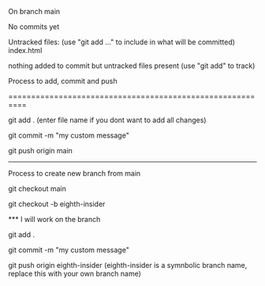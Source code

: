 On branch main

No commits yet

Untracked files:
  (use "git add <file>..." to include in what will be committed)
        index.html

nothing added to commit but untracked files present (use "git add" to track)



Process to add, commit and push

==========================================================


git add . (enter file name if you dont want to add all changes)


git commit -m "my custom message"



git push origin main

--------------------------------------------------------------

Process to create new branch from main

git checkout main

git checkout -b eighth-insider

*** I will work on the branch

git add .

git commit -m "my custom message"

git push origin eighth-insider (eighth-insider is a symnbolic branch name, replace this with your own branch name)







